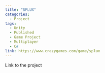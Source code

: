 ```yaml
---
title: "SPLUX"
categories:
  - Project
tags:
  - Unity
  - Published
  - Game Project
  - Multiplayer
  - C#
link: https://www.crazygames.com/game/splux
---
```


Link to the project